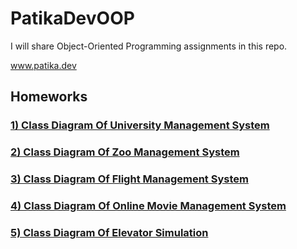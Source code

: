 # PatikaDevOOP
 I will share Object-Oriented Programming assignments in this repo.
 
www.patika.dev

## Homeworks

### [1) Class Diagram Of University Management System](https://github.com/Rfcnr/PatikaDevOOP/tree/main/UniversityManagementSystem)

### [2) Class Diagram Of Zoo Management System](https://github.com/Rfcnr/PatikaDevOOP/tree/main/ZooManagementSystem)

### [3) Class Diagram Of Flight Management System](https://github.com/Rfcnr/PatikaDevOOP/tree/main/FlightManagementSystem)

### [4) Class Diagram Of Online Movie Management System](https://github.com/Rfcnr/PatikaDevOOP/tree/main/OnlineMovieManagementSystem)

### [5) Class Diagram Of Elevator Simulation](https://github.com/Rfcnr/PatikaDevOOP/tree/main/ElevatorSimulation)
